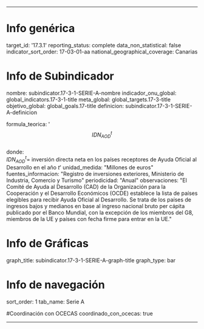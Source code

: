 ---

# Info genérica
target_id: '17.3.1'
reporting_status: complete
data_non_statistical: false
indicator_sort_order: 17-03-01-aa
national_geographical_coverage: Canarias

# Info de Subindicador
nombre: subindicator.17-3-1-SERIE-A-nombre
indicador_onu_global: global_indicators.17-3-1-title
meta_global: global_targets.17-3-title
objetivo_global: global_goals.17-title
definicion: subindicator.17-3-1-SERIE-A-definicion

formula_teorica: '$$IDN_{AOD}^{t}$$ <br>
donde: <br>
$IDN_{AOD}^{t} =$ inversión directa neta en los países receptores de Ayuda Oficial al Desarrollo en el año $t$'
unidad_medida: "Millones de euros"
fuentes_informacion: "Registro de inversiones exteriores, Ministerio de Industria, Comercio y Turismo"
periodicidad: "Anual"
observaciones: "El Comité de Ayuda al Desarrollo (CAD) de la Organización para la Cooperación y el Desarrollo Económicos (OCDE) establece la lista de países elegibles para recibir Ayuda Oficial al Desarrollo. Se trata de los países de ingresos bajos y medianos en base al ingreso nacional bruto per cápita publicado por el Banco Mundial, con la excepción de los miembros del G8, miembros de la UE y países con fecha firme para entrar en la UE."

# Info de Gráficas
graph_title: subindicator.17-3-1-SERIE-A-graph-title
graph_type: bar

# Info de navegación
sort_order: 1
tab_name: Serie A

#Coordinación con OCECAS
coordinado_con_ocecas: true

---